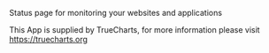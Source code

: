 Status page for monitoring your websites and applications

This App is supplied by TrueCharts, for more information please visit https://truecharts.org
